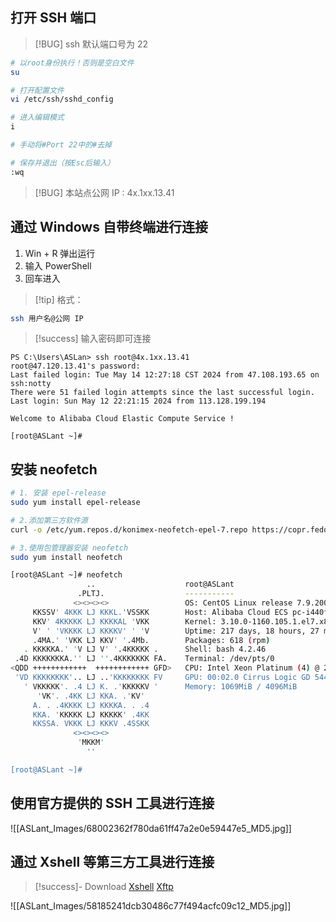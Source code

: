 ## 打开 SSH 端口 

> [!BUG] ssh 默认端口号为 22
 
```sh
# 以root身份执行！否则是空白文件
su

# 打开配置文件
vi /etc/ssh/sshd_config

# 进入编辑模式
i

# 手动将#Port 22中的#去掉

# 保存并退出（按Esc后输入）
:wq
```

> [!BUG] 本站点公网 IP : 4x.1xx.13.41

## 通过 Windows 自带终端进行连接

1. Win + R 弹出运行
2. 输入 PowerShell 
3. 回车进入

> [!tip] 格式：

```sh
ssh 用户名@公网 IP 
```

> [!success] 输入密码即可连接

```shell
PS C:\Users\ASLan> ssh root@4x.1xx.13.41
root@47.120.13.41's password:
Last failed login: Tue May 14 12:27:18 CST 2024 from 47.108.193.65 on ssh:notty
There were 51 failed login attempts since the last successful login.
Last login: Sun May 12 22:21:15 2024 from 113.128.199.194

Welcome to Alibaba Cloud Elastic Compute Service !

[root@ASLant ~]#
```

## 安装 neofetch

```zsh
# 1. 安装 epel-release
sudo yum install epel-release

# 2.添加第三方软件源
curl -o /etc/yum.repos.d/konimex-neofetch-epel-7.repo https://copr.fedorainfracloud.org/coprs/konimex/neofetch/repo/epel-7/konimex-neofetch-epel-7.repo

# 3.使用包管理器安装 neofetch
sudo yum install neofetch
```

```sh
[root@ASLant ~]# neofetch
                 ..                    root@ASLant
               .PLTJ.                  -----------
              <><><><>                 OS: CentOS Linux release 7.9.2009 (Core) x86_64
     KKSSV' 4KKK LJ KKKL.'VSSKK        Host: Alibaba Cloud ECS pc-i440fx-2.1
     KKV' 4KKKKK LJ KKKKAL 'VKK        Kernel: 3.10.0-1160.105.1.el7.x86_64
     V' ' 'VKKKK LJ KKKKV' ' 'V        Uptime: 217 days, 18 hours, 27 mins
     .4MA.' 'VKK LJ KKV' '.4Mb.        Packages: 618 (rpm)
   . KKKKKA.' 'V LJ V' '.4KKKKK .      Shell: bash 4.2.46
 .4D KKKKKKKA.'' LJ ''.4KKKKKKK FA.    Terminal: /dev/pts/0
<QDD ++++++++++++  ++++++++++++ GFD>   CPU: Intel Xeon Platinum (4) @ 2.500GHz
 'VD KKKKKKKK'.. LJ ..'KKKKKKKK FV     GPU: 00:02.0 Cirrus Logic GD 5446
   ' VKKKKK'. .4 LJ K. .'KKKKKV '      Memory: 1069MiB / 4096MiB
      'VK'. .4KK LJ KKA. .'KV'
     A. . .4KKKK LJ KKKKA. . .4
     KKA. 'KKKKK LJ KKKKK' .4KK
     KKSSA. VKKK LJ KKKV .4SSKK
              <><><><>
               'MKKM'
                 ''

[root@ASLant ~]#
```

## 使用官方提供的 SSH 工具进行连接

![[ASLant_Images/68002362f780da61ff47a2e0e59447e5_MD5.jpg]]

## 通过 Xshell 等第三方工具进行连接

> [!success]- Download
> [Xshell]()
> [Xftp]()

 ![[ASLant_Images/58185241dcb30486c77f494acfc09c12_MD5.jpg]]